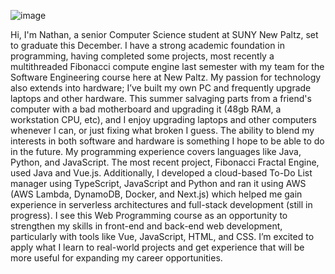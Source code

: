  ![image](https://github.com/user-attachments/assets/bfce3609-d7a1-4374-b772-cc34cd792c49)

Hi, I'm Nathan, a senior Computer Science student at SUNY New Paltz, set to graduate this December. I have a strong academic foundation in programming, having completed some projects, most recently a multithreaded Fibonacci compute engine last semester with my team for the Software Engineering course here at New Paltz. My passion for technology also extends into hardware; I’ve built my own PC and frequently upgrade laptops and other hardware. This summer salvaging parts from a friend's computer with a bad motherboard and upgrading it (48gb RAM, a workstation CPU, etc), and I enjoy upgrading laptops and other computers whenever I can, or just fixing what broken I guess. The ability to blend my interests in both software and hardware is something I hope to be able to do in the future.
My programming experience covers languages like Java, Python, and JavaScript. The most recent project, Fibonacci Fractal Engine, used Java and Vue.js. Additionally, I developed a cloud-based To-Do List manager using TypeScript, JavaScript and Python and ran it using AWS (AWS Lambda, DynamoDB, Docker, and Next.js) which helped me gain experience in serverless architectures and full-stack development (still in progress).
I see this Web Programming course as an opportunity to strengthen my skills in front-end and back-end web development, particularly with tools like Vue, JavaScript, HTML, and CSS. I’m excited to apply what I learn to real-world projects and get experience that will be more useful for expanding my career opportunities.
